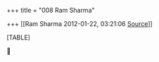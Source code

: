 +++
title = "008 Ram Sharma"

+++
[[Ram Sharma	2012-01-22, 03:21:06 [Source](https://groups.google.com/g/bvparishat/c/ighw81e4q9o)]]



[TABLE]



